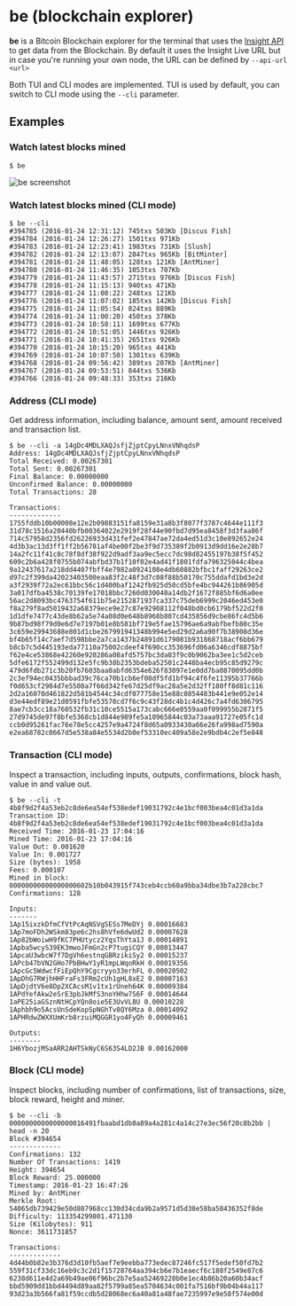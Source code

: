 # be (blockchain explorer)

**be** is a Bitcoin Blockchain explorer for the terminal that uses the [Insight API](https://insight.is/) to get data from the Blockchain. By default it uses the Insight Live URL but in case you're running your own node, the URL can be defined by `--api-url <url>`

Both TUI and CLI modes are implemented. TUI is used by default, you can switch to CLI mode using the `--cli` parameter.

## Examples

### Watch latest blocks mined

```
$ be
```

![be screenshot](https://raw.github.com/gophergala2016/be/master/img/be_screenshot.jpg)

### Watch latest blocks mined (CLI mode)

```
$ be --cli
#394785 (2016-01-24 12:31:12) 745txs 503Kb [Discus Fish]
#394784 (2016-01-24 12:26:27) 1501txs 971Kb
#394783 (2016-01-24 12:23:41) 1983txs 731Kb [Slush]
#394782 (2016-01-24 12:13:07) 2847txs 965Kb [BitMinter]
#394781 (2016-01-24 11:48:05) 128txs 121Kb [AntMiner]
#394780 (2016-01-24 11:46:35) 1053txs 707Kb
#394779 (2016-01-24 11:43:57) 2715txs 976Kb [Discus Fish]
#394778 (2016-01-24 11:15:13) 940txs 471Kb
#394777 (2016-01-24 11:08:22) 248txs 121Kb
#394776 (2016-01-24 11:07:02) 185txs 142Kb [Discus Fish]
#394775 (2016-01-24 11:05:54) 824txs 889Kb
#394774 (2016-01-24 11:00:20) 450txs 378Kb
#394773 (2016-01-24 10:58:11) 1699txs 677Kb
#394772 (2016-01-24 10:51:05) 1446txs 926Kb
#394771 (2016-01-24 10:41:35) 2651txs 926Kb
#394770 (2016-01-24 10:15:20) 965txs 441Kb
#394769 (2016-01-24 10:07:50) 1301txs 639Kb
#394768 (2016-01-24 09:56:42) 389txs 207Kb [AntMiner]
#394767 (2016-01-24 09:53:51) 844txs 536Kb
#394766 (2016-01-24 09:48:33) 353txs 216Kb
```

### Address (CLI mode)

Get address information, including balance, amount sent, amount received and transaction list.

```
$ be --cli -a 14gDc4MDLXAQJsfjZjptCpyLNnxVNhqdsP
Address: 14gDc4MDLXAQJsfjZjptCpyLNnxVNhqdsP
Total Received: 0.00267301
Total Sent: 0.00267301
Final Balance: 0.00000000
Unconfirmed Balance: 0.00000000
Total Transactions: 28

Transactions:
-------------
1755fddb10b00008e12e2b09883151fa8159e31a8b3f8077f3787c4644e111f3
31d78c1516a20440bfb00364022e2919f28f44e90fbd7d95ea8458f3d3faa86f
714c57958d2356fd26226933d431fef2e47847ae72da4ed51d3c10e892652e24
4d3b3ac13d3ff1ff2b56781af4be00f2be3f9d735389f2b0913d9dd16e2e28b7
14a2fc11f41c8c78f8df38f922d9adf3aa9ec5ecc7dc98d82455197b38f5f452
609c2b6a428f0755b074abfbd37b1f10f02e4ad41f1801fdfa796325044c4bea
9a12437617a218dd4407fbff4e7982a0924108e4db60882bfbc1faff29263ce2
d97c2f399da42023403500eaa83f2c48f3d7c08f88b50170c755ddafd1bd3e2d
a3f2939f72a2ec61bbc56c1d400baf1242fb925d50cd5bfe4bc944261b86905d
3a017dfba4538c70139fe17018bbc7260d030040a14db2f1672f885bf6d6a0ee
56ac2d8093bc4763754f611b75e2152871937ca337c75deb6999c2046ed453e0
f8a279f8ad5019432a68379ece9e27c87e92908112f048bd0cb6179bf522d2f0
1d1dfe7477c43de8b62a5e74a08d0e648b8968b807cd435856d9cbe86fc4d5b6
9b87bd98f79d0e6d7e7197b01e8b581bf719e5fae15796ae6a9abfbefb80c35e
3c659e29943688e801d1cbe267991941348b994e5ed29d2a6a90f7b38908d36e
bf4b65f14c7aef7d598bbe2a7ca1437b24891d6179081b931868718acf6bb679
b8cb7c5d445193eda77110a75002cdeef4f690cc353696fd06a6346cdf8875bf
f62e4ce53868e42260e920286a08afd5757bc3da03f9c0b9062ba3ee1c5d2ceb
5dfe6172f552499d132e5fc9b38b2353bdeba52501c2448ba4ecb95c85d9279c
479d6fdb271c3b20fb7603baa0abfd6354e626f83097e1e0dd7ba0870095dd0b
2c3ef94ec0435bbbad39c76ca70b1cb6ef08df5fd1bf94c4f6fe11395b37766b
f0d653cf2984d7e5508a7f66d342fe67d25df9ac28a5e2d32ff180ff8d81c116
2d2a16070d461822d581b4544c34cdf077758e15e88c0854483b441e9e052e14
d3e44edf89e21d0591fbfe53570cd7f6c9c43f28dc4b1c4d426c7a4fd6306795
8ae7cb3cc18a760532fb31c10ce5515a173cabc666e0559aa0f099955b2871f5
27d9745de97f8bfe5368cb1d844e989fe5a10965844c03a73aaa91727e05fc1d
ccb0d95261fac76e78e5cc4257e9a4724f8d65a0933430a66e26fa998ad7590a
e2ea68782c0667d5e538a84e5534d2b0ef53310ec409a58e2e9bdb4c2ef5e848
```

### Transaction (CLI mode)

Inspect a transaction, including inputs, outputs, confirmations, block hash, value in and value out.

```
$ be --cli -t 4b8f9d2f4a53eb2c8de6ea54ef538edef19031792c4e1bcf003bea4c01d3a1da
Transaction ID: 4b8f9d2f4a53eb2c8de6ea54ef538edef19031792c4e1bcf003bea4c01d3a1da
Received Time: 2016-01-23 17:04:16
Mined Time: 2016-01-23 17:04:16
Value Out: 0.001620
Value In: 0.001727
Size (bytes): 1958
Fees: 0.000107
Mined in block: 00000000000000000602b10b043915f743ceb4ccb60a9bba34dbe3b7a228cbc7
Confirmations: 128

Inputs:
-------
1Ap15ixzkDfmCfVtPcAqNSVgSESs7MeDYj 0.00016683
1Ap7moFDh2WSkm83pe6c2hs8hVfe6dwUd2 0.00007628
1Ap82bWoiwH9fKC7PHUtycz2YqsThYta1J 0.00014891
1Apba5wcyS39EK3mwoJFmGn2cP7tugiCQY 0.00013447
1ApcaU3wbcW7f7DgVh6estnqGBRzikiSy2 0.00015237
1APcb47bVN2GHo7PbBHwY1yR1mpLWqoRkH 0.00019356
1ApcGc5WdwcfFiEpQhY9Cgcryyo33erhFL 0.00020502
1ApDhG7RWjhHHFraFs3FRm2cUh1gHL8xE2 0.00007163
1ApDjdtV6e8Dp2XCAcsM1v1tx1rUneh64K 0.00009384
1APdYefAkw2eSrE3pbJkMfS3noYHhw7S6F 0.00014644
1aPE25iaGSznNtHCpYQn8oie5E3UvVL8U 0.00010228
1Aphbh9o5AcsUnSdeKopSpNGhTv8QY6Mza 0.00014092
1APHRdwZWXXUmKrb8rzuiMQGGR1yo4FyQh 0.00009461

Outputs:
--------
1H6YbozjMSaARR2AHTSkNyC6S63S4LD2JB 0.00162000
```

### Block (CLI mode)

Inspect blocks, including number of confirmations, list of transactions, size, block reward, height and miner.

```
$ be --cli -b 0000000000000000016491fbaabd1db0a89a4a281c4a14c27e3ec56f20c8b2bb | head -n 20
Block #394654
-------------
Confirmations: 132
Number Of Transactions: 1419
Height: 394654
Block Reward: 25.000000
Timestamp: 2016-01-23 16:47:26
Mined by: AntMiner
Merkle Root: 54065db739429e50d887968cc130d34cda9b2a9571d5d38e58ba58436352f8de
Difficulty: 113354299801.471130
Size (Kilobytes): 911
Nonce: 3611731857

Transactions:
-------------
4d44b0b82e3b376d3d10fb5aef7e9eebba773edec87246fc517f5edef50fd7b2
559f31cf33dc16eb9c3c2d1f15728764aa394cb6e7b1eaecf6c188f2549e87c6
6238d611e4d2a69b49ae06f96bc2b7e5aa52469220b0e1ec4b86b20a60b34acf
bbd5909dd1bbd4494d89aa82f5799a85ea5704634c001fa7516bf9b04b44a117
93d23a3b566fa81f59ccdb5d28068ec6a40a81a48fae7235997e9e58f574e00d
```
